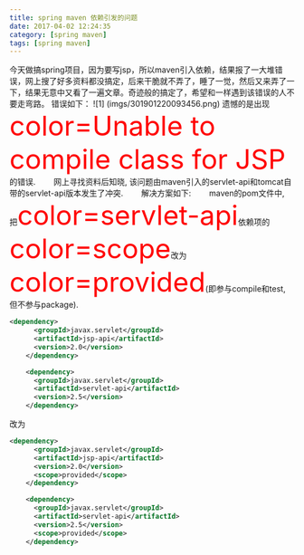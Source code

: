 ```yaml
---
title: spring maven 依赖引发的问题
date: 2017-04-02 12:24:35
category: [spring maven]
tags: [spring maven]
---
```


今天做搞spring项目，因为要写jsp，所以maven引入依赖，结果报了一大堆错误，网上搜了好多资料都没搞定，后来干脆就不弄了，睡了一觉，然后又来弄了一下，结果无意中又看了一遍文章。奇迹般的搞定了，希望和一样遇到该错误的人不要走弯路。
错误如下：
![1] (imgs/301901220093456.png)
遗憾的是出现 <font color=red size=50>color=Unable to compile class for JSP</font> 的错误.
　　网上寻找资料后知晓, 该问题由maven引入的servlet-api和tomcat自带的servlet-api版本发生了冲突.
　　解决方案如下:
　　maven的pom文件中, 把<font color=red size=50>color=servlet-api</font>依赖项的<font color=red size=50>color=scope</font>改为<font color=red size=50>color=provided</font>(即参与compile和test, 但不参与package).

```xml
<dependency>
      <groupId>javax.servlet</groupId>
      <artifactId>jsp-api</artifactId>
      <version>2.0</version>
    </dependency>

    <dependency>
      <groupId>javax.servlet</groupId>
      <artifactId>servlet-api</artifactId>
      <version>2.5</version>
    </dependency>
```
改为
```xml
<dependency>
      <groupId>javax.servlet</groupId>
      <artifactId>jsp-api</artifactId>
      <version>2.0</version>
      <scope>provided</scope>
    </dependency>

    <dependency>
      <groupId>javax.servlet</groupId>
      <artifactId>servlet-api</artifactId>
      <version>2.5</version>
      <scope>provided</scope>
    </dependency>
```